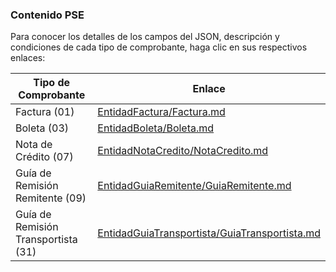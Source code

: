 ### Contenido PSE

Para conocer los detalles de los campos del JSON, descripción y condiciones de cada tipo de comprobante, haga clic en sus respectivos enlaces:

| Tipo de Comprobante | Enlace |
| --- | --- |
| Factura (01) | [EntidadFactura/Factura.md](../EntidadFactura/Factura.md) |
| Boleta (03) | [EntidadBoleta/Boleta.md](../EntidadBoleta/Boleta.md) |
| Nota de Crédito (07) | [EntidadNotaCredito/NotaCredito.md](../EntidadNotaCredito/NotaCredito.md) |
| Guía de Remisión Remitente (09) | [EntidadGuiaRemitente/GuiaRemitente.md](../EntidadGuiaRemitente/GuiaRemitente.md) |
| Guía de Remisión Transportista (31) | [EntidadGuiaTransportista/GuiaTransportista.md](../EntidadGuiaTransportista/GuiaTransportista.md) |